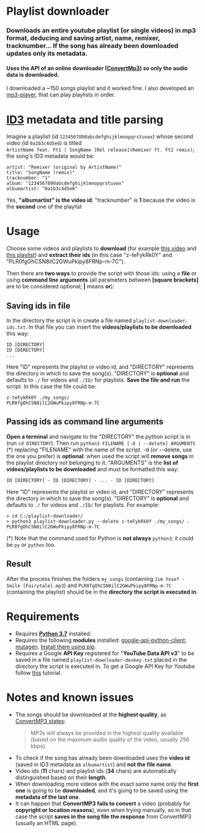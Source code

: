 # Playlist downloader
### Downloads an entire youtube playlist (or single videos) in **mp3 format**, **deducing** and saving **artist**, **name**, **remixer**, **tracknumber**... If the song has already been downloaded updates only its metadata.
#### Uses the API of an online downloader ([ConvertMp3](https://convertmp3.io)) so **only the audio data is downloaded**.
I downloaded a ~150 songs playlist and it worked fine. I also developed an [mp3-player](https://github.com/Stypox/mp3-player), that can play playlists in order.

# [ID3](https://en.wikipedia.org/wiki/ID3) metadata and title parsing
Imagine a playlist (id ``1234567890abcdefghijklmnopqrstuvwx``) whose second video (id ``0a1b3c4d5e6``) is titled<br/>``ArtistName feat. Ft1 | SongName [Rel release](Remixer ft. Ft2 remix)``; the song's ID3 metadata would be:

    artist: "Remixer (original by ArtistName)"
    title: "SongName (remix)"
    tracknumber: "1"
    album: "1234567890abcdefghijklmnopqrstuvwx"
    albumartist: "0a1b3c4d5e6"
Yes, **"albumartist" is the video id**. "tracknumber" is **1** because the video is the **second** one of the playlist

# Usage
Choose some videos and playlists to **download** (for example [this video](https://www.youtube.com/watch?v=z-teFykRk0Y) and [this playlist](https://www.youtube.com/playlist?list=PLR0fgOhCSN8ilC2GWuPkipy8FRNp-m-7C)) and **extract their ids** (in this case "z-teFykRk0Y" and "PLR0fgOhCSN8ilC2GWuPkipy8FRNp-m-7C").  

Then there are **two ways** to provide the script with those ids: using a **file** or using **command line arguments** (all parameters between **\[square brackets\]** are to be considered optional; **\|** means **or**):

## Saving ids in file
In the directory the script is in create a file named ``playlist-downloader-ids.txt``. In that file you can insert the **videos/playlists to be downloaded** this way:

    ID [DIRECTORY]
    ID [DIRECTORY]
    ...
Here "ID" represents the playlist or video id, and "DIRECTORY" represents the directory in which to save the song(s). "DIRECTORY" is **optional** and defaults to ``./`` for videos and ``./ID/`` for playlists. **Save the file and run** the script. In this case the file could be:

    z-teFykRk0Y ./my_songs/
    PLR0fgOhCSN8ilC2GWuPkipy8FRNp-m-7C

## Passing ids as command line arguments
**Open a terminal** and navigate to the "DIRECTORY" the python script is in (run ``cd DIRECTORY``). Then run ``python3 FILENAME [-d | --delete] ARGUMENTS`` (*) replacing "FILENAME" with the name of the script. -d (or --delete, use the one you prefer) is **optional**: when used the script will **remove songs** in the playlist directory not belonging to it. "ARGUMENTS" is the **list of videos/playlists to be downloaded** and must be formatted this way:
  
    ID [DIRECTORY] - ID [DIRECTORY] - ... - ID [DIRECTORY]
Here "ID" represents the playlist or video id, and "DIRECTORY" represents the directory in which to save the song(s). "DIRECTORY" is **optional** and defaults to ``./`` for videos and ``./ID/`` for playlists. For example:

    > cd C:/playlist-downloader/
    > python3 playlist-downloader.py --delete z-teFykRk0Y ./my_songs/ - PLR0fgOhCSN8ilC2GWuPkipy8FRNp-m-7C
(*) Note that the command used for Python is **not always** ``python3``: it could be ``py`` or ``python`` too.

## Result
After the process finishes the folders ``my_songs`` (containing ``Jim Yosef - Smile [Fairytale].mp3``) and ``PLR0fgOhCSN8ilC2GWuPkipy8FRNp-m-7C`` (containing the playlist) should be in the **directory the script is executed in**. 

# Requirements
  * Requires **[Python 3.7](https://www.python.org/downloads/release/python-370/)** installed. 
  * Requires the following **modules** installed: [google-api-python-client](); [mutagen]().
    [Install them using pip](https://packaging.python.org/tutorials/installing-packages/).
  * Requires a Google **API Key** registered for "**YouTube Data API v3**" to be saved in a file named ``playlist-downloader-devkey.txt`` placed in the directory the script is executed in.
    To get a Google API Key for Youtube follow [this](https://developers.google.com/youtube/v3/getting-started) tutorial.

# Notes and known issues
  * The songs should be downloaded at the **highest quality**, as [ConvertMP3 states](http://www.convertmp3.io/):
    > MP3s will always be provided in the highest quality available (based on the maximum audio quality of the video, usually 256 kbps).
  * To check if the song has already been downloaded uses the **video id** (saved in ID3 metadata as ``albumartist``) and **not the file name**.
  * Video ids (**11** chars) and playlist ids (**34** chars) are automatically distinguished based on their **length**.
  * When downloading more videos with the exact same name only the **first one** is going to be **downloaded**, and it's going to be saved using the **metadata of the last one**.
  * It can happen that **ConvertMP3 fails to convert** a video (probably for **copyright or location reasons**), even when trying manually, so in that case the script **saves in the song file the response** from ConvertMP3 (usually an HTML page).
